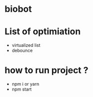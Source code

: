 # biobot

# List of optimiation
- virtualized list
- debounce

# how to run project ?
- npm i or yarn
- npm start